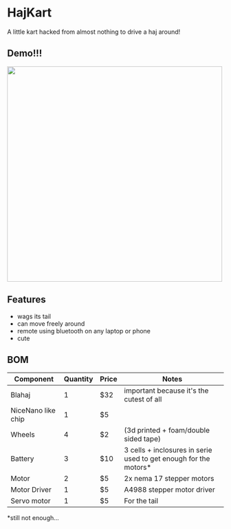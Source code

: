 # HajKart

A little kart hacked from almost nothing to drive a haj around!

## Demo!!!

<img src="https://github.com/user-attachments/assets/9d074507-9270-45fd-97dc-fb9ed0768d65" width=500/>

## Features

- wags its tail
- can move freely around
- remote using bluetooth on any laptop or phone
- cute

## BOM

| Component | Quantity | Price | Notes |
|-----------|----------|-------|-------|
| Blahaj | 1 | $32 | important because it's the cutest of all |z
| NiceNano like chip | 1 | $5 | |
| Wheels | 4 | $2 | (3d printed + foam/double sided tape) |
| Battery | 3 | $10 | 3 cells + inclosures in serie used to get enough for the motors* |
| Motor | 2 | $5 | 2x nema 17 stepper motors |
| Motor Driver | 1 | $5 | A4988 stepper motor driver |
| Servo motor | 1 | $5 | For the tail |

*still not enough...

